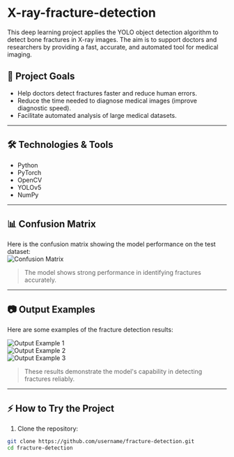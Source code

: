 # X-ray-fracture-detection
This deep learning project applies the YOLO object detection algorithm to detect bone fractures in X-ray images. The aim is to support doctors and researchers by providing a fast, accurate, and automated tool for medical imaging.


## 🎯 Project Goals
- Help doctors detect fractures faster and reduce human errors.  
- Reduce the time needed to diagnose medical images (improve diagnostic speed).  
- Facilitate automated analysis of large medical datasets.  

---

## 🛠️ Technologies & Tools
- Python  
- PyTorch  
- OpenCV  
- YOLOv5  
- NumPy 

---

## 📊 Confusion Matrix
Here is the confusion matrix showing the model performance on the test dataset:  
![Confusion Matrix](assets/confusion_matrix.png)  

> The model shows strong performance in identifying fractures accurately.

---

## 📷 Output Examples
Here are some examples of the fracture detection results:  

![Output Example 1](assets/output1.png)  
![Output Example 2](assets/output2.png)  
![Output Example 3](assets/output3.png)  

> These results demonstrate the model's capability in detecting fractures reliably.

---

## ⚡ How to Try the Project
1. Clone the repository:
```bash
git clone https://github.com/username/fracture-detection.git
cd fracture-detection

